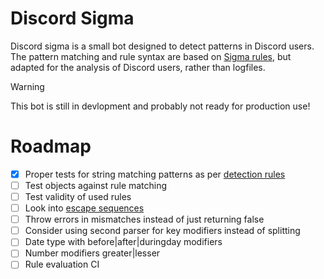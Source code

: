 # Discord Sigma

Discord sigma is a small bot designed to detect patterns in Discord users. The pattern matching and rule syntax are based on [Sigma rules](https://github.com/SigmaHQ/sigma), but adapted for the analysis of Discord users, rather than logfiles.

> [!WARNING]  
> This bot is still in devlopment and probably not ready for production use!

# Roadmap

- [x] Proper tests for string matching patterns as per [detection rules](https://sigmahq.io/sigma-specification/Sigma_specification.html#detection)
- [ ] Test objects against rule matching
- [ ] Test validity of used rules
- [ ] Look into [escape sequences](https://sigmahq.io/sigma-specification/Sigma_specification.html#detection)
- [ ] Throw errors in mismatches instead of just returning false
- [ ] Consider using second parser for key modifiers instead of splitting
- [ ] Date type with before|after|duringday modifiers
- [ ] Number modifiers greater|lesser
- [ ] Rule evaluation CI
